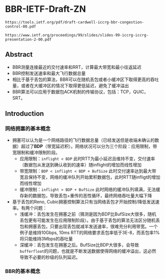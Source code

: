 # BBR-IETF-Draft-ZN

`https://tools.ietf.org/pdf/draft-cardwell-iccrg-bbr-congestion-control-00.pdf`  

`https://www.ietf.org/proceedings/99/slides/slides-99-iccrg-iccrg-presentation-2-00.pdf`  

## Abstract

- BBR测量连接最近的交付速率和RRT，计算最大带宽和最小往返延迟
- BBR控制发送速率和最大飞行数据总量
- 相比于基于丢包的算法，BBR可以在随机丢包或者小缓冲区下取得更高的吞吐量，或者在大缓冲区的情况下取得更低延迟，避免了缓冲溢出
- BBR算法可以应用于数据包ACK机制的传输协议，包括：TCP，QUIC，SRT。

## Introduction

### 网络拥塞的基本概念

- 拥塞可以认为是一个网络路径的飞行数据总量（已经发送但是收端未确认的数据）超过了**BDP**（带宽延迟积）。网络状况可以分为三个阶段：应用限制，带宽限制和缓冲限制阶段。
  - 应用限制：`inflight < BDP` 此时RTT为最小延迟且维持不变，交付速率（数据包从发送到确认收到的速率）随inflight的增加而线性增加
  - 带宽限制：`BDP < inflight < BDP + BufSize` 此时交付速率达到最大带宽且保持不变，网络的缓冲队列开始累积数据包，此时RTT随infligt的增加而线性增加
  - 缓冲限制：`inflight > BDP + BufSize` 此时网络的缓冲队列填满，无法缓存新的数据包，导致丢包+重传的恶性循环，最终网络吞吐量大幅下降
- 基于丢包的Reno, Cubic拥塞控制算法只有当网络丢包才开始控制/降低发送速率。有两个问题：
  - 浅缓冲：丢包发生在拥塞之前（猜测是因为BDP比BufSize大很多，随机丢包更有可能发生在应用限制阶段）。由于基于丢包的算法无法区分随机丢包和拥塞丢包，只要出现丢包就减半发送速率，很难充分利用带宽。一个例子是维持10Gbps, 10ms RTT的网络要求丢包率低于3E-8，而丢包率1%将只能维持3Mbps的吞吐量
  - 深缓冲：丢包发生在拥塞之后。BufSize比BDP大很多，会导致`bufferfloat`的问题，也就是不断发送数据使得网络的缓冲溢出，这必然导致不必要的秒级的队列延迟。

### BBR的基本概念



